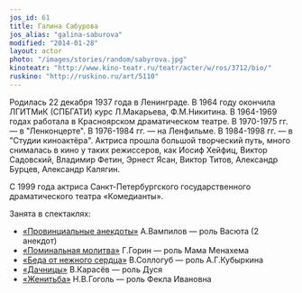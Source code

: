 ```yaml
---
jos_id: 61
title: Галина Сабурова
jos_alias: "galina-saburova"
modified: "2014-01-28"
layout: actor
photo: "/images/stories/random/sabyrova.jpg"
kinoteatr: "http://www.kino-teatr.ru/teatr/acter/w/ros/3712/bio/"
ruskino: "http://ruskino.ru/art/5110"
---
```


Родилась 22 декабря 1937 года в Ленинграде. В 1964 году окончила ЛГИТМиК (СПБГАТИ) курс Л.Макарьева, Ф.М.Никитина. В 1964-1969 годах работала в Красноярском драматическом театре. В 1970-1975 гг. — в "Ленконцерте". В 1976-1984 гг. — на Ленфильме. В 1984-1998 гг. — в "Студии киноактёра". Актриса прошла большой творческий путь, много снималась в кино у таких режиссеров, как Иосиф Хейфиц, Виктор Садовский, Владимир Фетин, Эрнест Ясан, Виктор Титов, Александр Бурцев, Александр Калягин.

С 1999 года актриса Санкт-Петербургского государственного драматического театра «Комедианты».

Занята в спектаклях:

- [«Провинциальные анекдоты»](71-anekdoti.html) А.Вампилов — роль Васюта (2 анекдот)
- [«Поминальная молитва»](97-pominalnaia-molitva.html) Г.Горин — роль Мама Менахема
- [«Беда от нежного сердца»](39-beda-ot-neghnogo-serdca.html) В.Соллогуб — роль А.Г.Кубыркина
- [«Дачницы»](43-dachnici.html) В.Карасёв — роль Дуся
- [«Женитьба»](69-genitba.html) Н.В.Гоголь — роль Фекла Ивановна